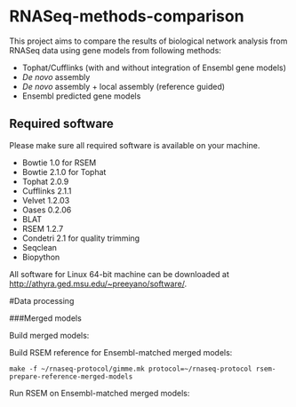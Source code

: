 RNASeq-methods-comparison
=========================

This project aims to compare the results of biological network analysis
from RNASeq data using gene models from following methods:
* Tophat/Cufflinks (with and without integration of Ensembl gene models)
* _De novo_ assembly
* _De novo_ assembly + local assembly (reference guided)
* Ensembl predicted gene models

Required software
-----------------

Please make sure all required software is available on your machine.
* Bowtie 1.0 for RSEM
* Bowtie 2.1.0 for Tophat
* Tophat 2.0.9
* Cufflinks 2.1.1
* Velvet 1.2.03
* Oases 0.2.06
* BLAT
* RSEM 1.2.7
* Condetri 2.1 for quality trimming
* Seqclean
* Biopython

All software for Linux 64-bit machine can be downloaded at
http://athyra.ged.msu.edu/~preeyano/software/.

#Data processing

###Merged models

Build merged models:

Build RSEM reference for Ensembl-matched merged models:

    make -f ~/rnaseq-protocol/gimme.mk protocol=~/rnaseq-protocol rsem-prepare-reference-merged-models

Run RSEM on Ensembl-matched merged models:

